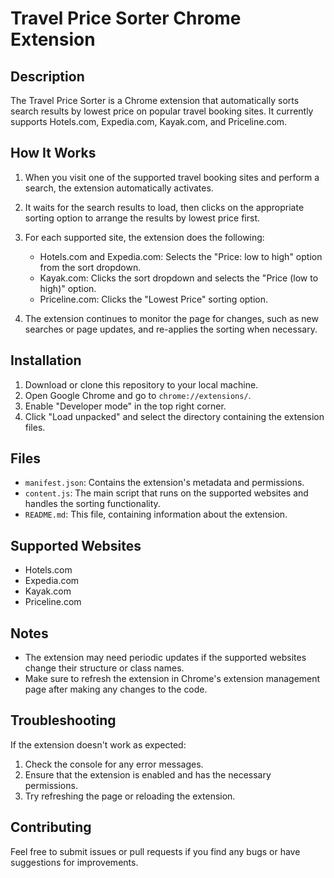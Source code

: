 # Travel Price Sorter Chrome Extension

## Description

The Travel Price Sorter is a Chrome extension that automatically sorts search results by lowest price on popular travel booking sites. It currently supports Hotels.com, Expedia.com, Kayak.com, and Priceline.com.

## How It Works

1. When you visit one of the supported travel booking sites and perform a search, the extension automatically activates.

2. It waits for the search results to load, then clicks on the appropriate sorting option to arrange the results by lowest price first.

3. For each supported site, the extension does the following:
   - Hotels.com and Expedia.com: Selects the "Price: low to high" option from the sort dropdown.
   - Kayak.com: Clicks the sort dropdown and selects the "Price (low to high)" option.
   - Priceline.com: Clicks the "Lowest Price" sorting option.

4. The extension continues to monitor the page for changes, such as new searches or page updates, and re-applies the sorting when necessary.

## Installation

1. Download or clone this repository to your local machine.
2. Open Google Chrome and go to `chrome://extensions/`.
3. Enable "Developer mode" in the top right corner.
4. Click "Load unpacked" and select the directory containing the extension files.

## Files

- `manifest.json`: Contains the extension's metadata and permissions.
- `content.js`: The main script that runs on the supported websites and handles the sorting functionality.
- `README.md`: This file, containing information about the extension.

## Supported Websites

- Hotels.com
- Expedia.com
- Kayak.com
- Priceline.com

## Notes

- The extension may need periodic updates if the supported websites change their structure or class names.
- Make sure to refresh the extension in Chrome's extension management page after making any changes to the code.

## Troubleshooting

If the extension doesn't work as expected:
1. Check the console for any error messages.
2. Ensure that the extension is enabled and has the necessary permissions.
3. Try refreshing the page or reloading the extension.

## Contributing

Feel free to submit issues or pull requests if you find any bugs or have suggestions for improvements.
